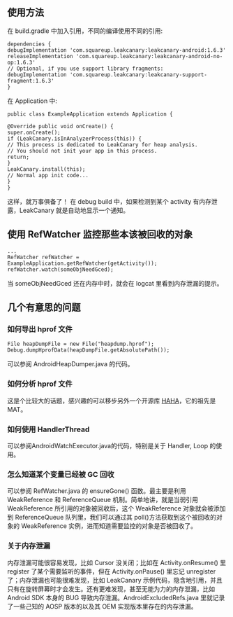 
## 使用方法

在 build.gradle 中加入引用，不同的编译使用不同的引用:

```
dependencies {
debugImplementation 'com.squareup.leakcanary:leakcanary-android:1.6.3'
releaseImplementation 'com.squareup.leakcanary:leakcanary-android-no-op:1.6.3'
// Optional, if you use support library fragments:
debugImplementation 'com.squareup.leakcanary:leakcanary-support-fragment:1.6.3'
}
```
在 Application 中:

```
public class ExampleApplication extends Application {

@Override public void onCreate() {
super.onCreate();
if (LeakCanary.isInAnalyzerProcess(this)) {
// This process is dedicated to LeakCanary for heap analysis.
// You should not init your app in this process.
return;
}
LeakCanary.install(this);
// Normal app init code...
}
}
```
这样，就万事俱备了！ 在 debug build 中，如果检测到某个 activity 有内存泄露，LeakCanary 就是自动地显示一个通知。


## 使用 RefWatcher 监控那些本该被回收的对象

```
...
RefWatcher refWatcher = ExampleApplication.getRefWatcher(getActivity());
refWatcher.watch(someObjNeedGced);
```
当 someObjNeedGced 还在内存中时，就会在 logcat 里看到内存泄漏的提示。


## 几个有意思的问题

### 如何导出 hprof 文件
```
File heapDumpFile = new File("heapdump.hprof");
Debug.dumpHprofData(heapDumpFile.getAbsolutePath());
```
可以参阅 AndroidHeapDumper.java 的代码。

### 如何分析 hprof 文件

这是个比较大的话题，感兴趣的可以移步另外一个开源库 [HAHA](https://github.com/square/haha)，它的祖先是 MAT。

### 如何使用 HandlerThread

可以参阅AndroidWatchExecutor.java的代码，特别是关于 Handler, Loop 的使用。

### 怎么知道某个变量已经被 GC 回收

可以参阅 RefWatcher.java 的 ensureGone() 函数。最主要是利用 WeakReference 和 ReferenceQueue 机制。简单地讲，就是当弱引用 WeakReference 所引用的对象被回收后，这个 WeakReference 对象就会被添加到 ReferenceQueue 队列里，我们可以通过其 poll()方法获取到这个被回收的对象的 WeakReference 实例，进而知道需要监控的对象是否被回收了。

### 关于内存泄漏

内存泄漏可能很容易发现，比如 Cursor 没关闭；比如在 Activity.onResume() 里 register 了某个需要监听的事件，但在 Activity.onPause() 里忘记 unregister 了；内存泄漏也可能很难发现，比如 LeakCanary 示例代码，隐含地引用，并且只有在旋转屏幕时才会发生。还有更难发现，甚至无能为力的内存泄漏，比如 Android SDK 本身的 BUG 导致内存泄漏。AndroidExcludedRefs.java 里就记录了一些己知的 AOSP 版本的以及其 OEM 实现版本里存在的内存泄漏。

